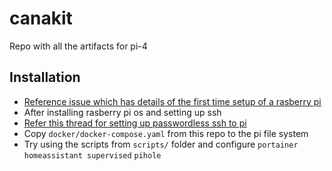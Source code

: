 # canakit
Repo with all the artifacts for pi-4


## Installation
- [Reference issue which has details of the first time setup of a rasberry pi](https://github.com/rkumar2468/canakit/issues/1)
- After installing rasberry pi os and setting up ssh
- [Refer this thread for setting up passwordless ssh to pi](https://github.com/rkumar2468/canakit/issues/1#issuecomment-1045137675)
- Copy `docker/docker-compose.yaml` from this repo to the pi file system
- Try using the scripts from `scripts/` folder and configure `portainer` `homeassistant supervised` `pihole`
